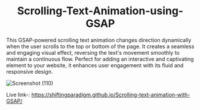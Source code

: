 <h1 align="center"> Scrolling-Text-Animation-using-GSAP </h1>

<p>This GSAP-powered scrolling text animation changes direction dynamically when the user scrolls to the top or bottom of the page. It creates a seamless and engaging visual effect, reversing the text's movement smoothly to maintain a continuous flow. Perfect for adding an interactive and captivating element to your website, it enhances user engagement with its fluid and responsive design.</p>                            

![Screenshot (110)](https://github.com/shubhankarraj40/Scrolling-Text-Animation-using-GSAP/assets/173196957/a86314d6-6a16-46a9-8a4e-7de472a1dc61)


Live link-: https://shiftingparadigm.github.io/Scrolling-text-animation-with-GSAP/

